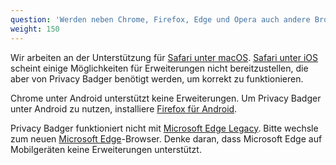 ```yaml
---
question: 'Werden neben Chrome, Firefox, Edge und Opera auch andere Browser unterstützt?'
weight: 150
---
```


Wir arbeiten an der Unterstützung für [Safari unter macOS](https://github.com/EFForg/privacybadger/issues/549#issuecomment-1209648999). [Safari unter iOS](https://github.com/EFForg/privacybadger/issues/549#issuecomment-744583479) scheint einige Möglichkeiten für Erweiterungen nicht bereitzustellen, die aber von Privacy Badger benötigt werden, um korrekt zu funktionieren.

Chrome unter Android unterstützt keine Erweiterungen. Um Privacy Badger unter Android zu nutzen, installiere [Firefox für Android](https://play.google.com/store/apps/details?id=org.mozilla.firefox).

Privacy Badger funktioniert nicht mit [Microsoft Edge Legacy](https://support.microsoft.com/de-de/microsoft-edge/was-ist-die-vorg%C3%A4ngerversion-von-microsoft-edge-3e779e55-4c55-08e6-ecc8-2333768c0fb0). Bitte wechsle zum neuen [Microsoft Edge](https://www.microsoft.com/de-de/edge)-Browser. Denke daran, dass Microsoft Edge auf Mobilgeräten keine Erweiterungen unterstützt.
